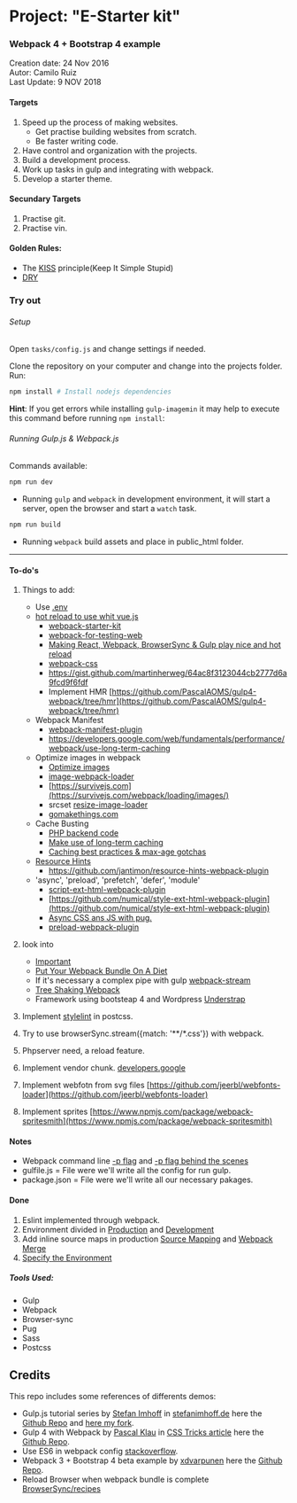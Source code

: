 # Project: "E-Starter kit"
### Webpack 4 + Bootstrap 4 example

Creation date: 24 Nov 2016  
Autor: Camilo Ruiz  
Last Update: 9 NOV 2018

#### Targets
1. Speed up the process of making websites.
 	* Get practise building websites from scratch.
 	* Be faster writing code.
2. Have control and organization with the projects.
3. Build a development process.
4. Work up tasks in gulp and integrating with webpack.
5. Develop a starter theme.

#### Secundary Targets
1. Practise git.
2. Practise vin.

#### Golden Rules:

- The [KISS](https://en.wikipedia.org/wiki/KISS_principle) principle(Keep It Simple Stupid)
- [DRY](https://en.wikipedia.org/wiki/Don%27t_repeat_yourself)

### Try out

###### Setup

Open `tasks/config.js` and change settings if needed.

Clone the repository on your computer and change into the projects folder.
Run:
```powershell
npm install # Install nodejs dependencies
```
**Hint**: If you get errors while installing `gulp-imagemin` it may help to execute this command before running `npm install`:

###### Running Gulp.js & Webpack.js
Commands available:
```powershell
npm run dev
```
- Running `gulp` and  `webpack` in development environment, it will start a server, open the browser and start a `watch` task.

```powershell
npm run build
```
- Running `webpack` build assets and place in public_html folder.
___

#### To-do's
1. Things to add:
	- Use [.env](https://github.com/mrsteele/dotenv-webpack)
	- [hot reload to use whit vue.js](https://stackoverflow.com/questions/24581873/what-exactly-is-hot-module-replacement-in-webpack)
		- [webpack-starter-kit](https://github.com/ADCI/webpack-starter-kit)
		- [webpack-for-testing-web](https://manavsehgal.com/browsersync-and-webpack-for-testing-web-apps-across-multiple-devices-64e7f7fa62f2)
		- [Making React, Webpack, BrowserSync & Gulp play nice and hot reload](https://words.mxbry.com/making-react-webpack-browsersync-gulp-play-nice-and-hot-reload-b2c1e01522e3)
		- [webpack-css](https://github.com/MattHsiung/webpack-css)
		- https://gist.github.com/martinherweg/64ac8f3123044cb2777d6a9fcd9f6fdf
		- Implement HMR [https://github.com/PascalAOMS/gulp4-webpack/tree/hmr](https://github.com/PascalAOMS/gulp4-webpack/tree/hmr)
	- Webpack Manifest
		- [webpack-manifest-plugin](https://www.npmjs.com/package/webpack-manifest-plugin)
		- https://developers.google.com/web/fundamentals/performance/webpack/use-long-term-caching
	- Optimize images in webpack
		- [Optimize images](https://iamakulov.com/notes/optimize-images-webpack/)
		- [image-webpack-loader](https://github.com/tcoopman/image-webpack-loader)
		- [https://survivejs.com](https://survivejs.com/webpack/loading/images/)
		- srcset [resize-image-loader](https://www.npmjs.com/package/resize-image-loader)
		- [gomakethings.com](https://gomakethings.com/automating-css-and-js-cache-busting-with-gulp-and-wordpress/)
	- Cache Busting
		- [PHP backend code](https://www.alainschlesser.com/bust-cache-content-hash/)
		- [Make use of long-term caching](https://developers.google.com/web/fundamentals/performance/webpack/use-long-term-caching)
		- [Caching best practices & max-age gotchas](https://jakearchibald.com/2016/caching-best-practices/)
	- [Resource Hints](https://www.w3.org/TR/resource-hints/)
		- https://github.com/jantimon/resource-hints-webpack-plugin
	- 'async', 'preload', 'prefetch', 'defer', 'module'
		- [script-ext-html-webpack-plugin](https://github.com/numical/script-ext-html-webpack-plugin)
		- [https://github.com/numical/style-ext-html-webpack-plugin](https://github.com/numical/style-ext-html-webpack-plugin)
		- [Async CSS ans JS with pug.](https://extri.co/2017/05/23/using-htmlwebpackplugin-and-pug/)
		- [preload-webpack-plugin](https://github.com/GoogleChromeLabs/preload-webpack-plugin)

2. look into
	- [Important](https://survivejs.com/webpack/foreword/)
	- [Put Your Webpack Bundle On A Diet](https://www.contentful.com/blog/2017/10/10/put-your-webpack-on-a-diet-part-1/)
	- If it's necessary a complex pipe with gulp [webpack-stream](https://github.com/shama/webpack-stream)
	- [Tree Shaking Webpack](https://webpack.js.org/guides/tree-shaking/)
	- Framework using bootsteap 4 and Wordpress [Understrap](https://github.com/understrap/understrap)
	

3. Implement [stylelint](http://www.creativenightly.com/2016/02/How-to-lint-your-css-with-stylelint) in postcss.

4. Try to use browserSync.stream({match: '**/*.css'}) with webpack.

5. Phpserver need, a reload feature.

6. Implement vendor chunk. [developers.google](https://developers.google.com/web/fundamentals/performance/webpack/use-long-term-caching#dependencies)

7. Implement webfotn from svg files [https://github.com/jeerbl/webfonts-loader](https://github.com/jeerbl/webfonts-loader)

8. Implement sprites [https://www.npmjs.com/package/webpack-spritesmith](https://www.npmjs.com/package/webpack-spritesmith)


####  Notes
- Webpack command line [-p flag](https://webpack.js.org/api/cli/#shortcuts) and [-p flag behind the scenes](https://webpack.js.org/guides/production/#cli-alternatives)
- gulfile.js = File were we'll write all the config for run gulp.
- package.json = File were we'll write all our necessary pakages.

#### Done

1. Eslint implemented through webpack.
2. Environment divided in [Production](https://webpack.js.org/guides/production/#source-mapping) and [Development](https://webpack.js.org/guides/development/)
3. Add inline source maps in production [Source Mapping](https://webpack.js.org/guides/production/#source-mapping) and [Webpack Merge](https://www.npmjs.com/package/webpack-merge)
4. [Specify the Environment](https://webpack.js.org/guides/production/#specify-the-environment)

##### Tools Used:
- Gulp
- Webpack
- Browser-sync
- Pug
- Sass
- Postcss

## Credits
This repo includes some references of differents demos:

- Gulp.js tutorial series by [Stefan Imhoff](https://github.com/kogakure) in [stefanimhoff.de](https://stefanimhoff.de/series/gulp/) here the [Github Repo](https://github.com/kogakure/gulp-tutorial) and [here my fork](https://github.com/Camiloruiiz/gulp-tutorial).
- Gulp 4 with Webpack by [Pascal Klau](http://www.artofmyself.com) in [CSS Tricks article](https://css-tricks.com/combine-webpack-gulp-4) here the [Github Repo](https://github.com/PascalAOMS/gulp4-webpack).
- Use ES6 in webpack config [stackoverflow](https://stackoverflow.com/questions/31903692/how-can-i-use-es6-in-webpack-config-js).
- Webpack 3 + Bootstrap 4 beta example by [xdvarpunen](https://github.com/xdvarpunen) here the [Github Repo](https://github.com/xdvarpunen/webpackboot).
- Reload Browser when webpack bundle is complete [BrowserSync/recipes](https://github.com/Browsersync/recipes/tree/master/recipes/webpack.babel)
